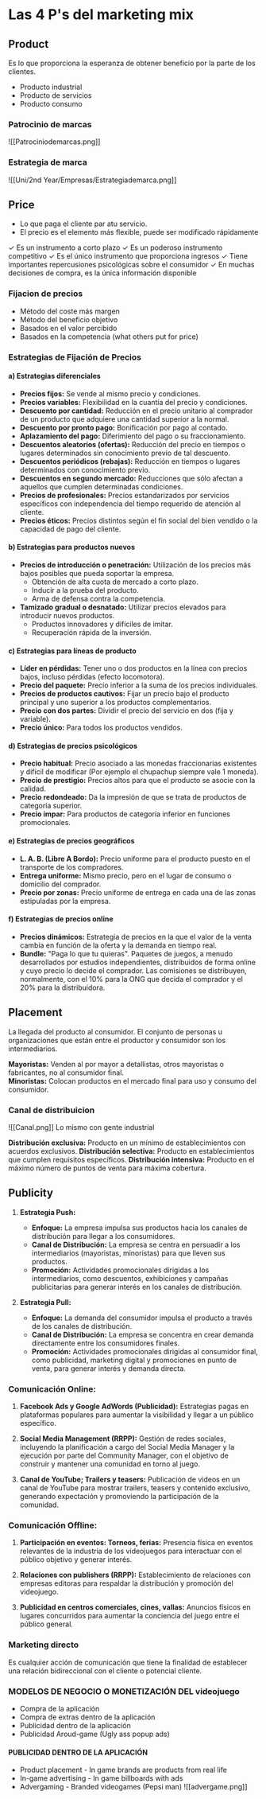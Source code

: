 # Las 4 P's del marketing mix
## Product
Es lo que proporciona la esperanza de obtener beneficio por la parte de los clientes.
- Producto industrial
- Producto de servicios
- Producto consumo
### Patrocinio de marcas

![[Patrociniodemarcas.png]]
### Estrategia de marca
![[Uni/2nd Year/Empresas/Estrategiademarca.png]]
## Price
- Lo que paga el cliente par atu servicio.
- El precio es el elemento más flexible, puede ser modificado rápidamente

✓ Es un instrumento a corto plazo 
✓ Es un poderoso instrumento competitivo
✓ Es el único instrumento que proporciona ingresos 
✓ Tiene importantes repercusiones psicológicas sobre el consumidor 
✓ En muchas decisiones de compra, es la única información disponible

### Fijacion de precios
- Método del coste más margen
- Método del beneficio objetivo
- Basados en el valor percibido
- Basados en la competencia (what others put for price)
### Estrategias de Fijación de Precios

#### a) Estrategias diferenciales

- **Precios fijos:** Se vende al mismo precio y condiciones.
- **Precios variables:** Flexibilidad en la cuantía del precio y condiciones.
- **Descuento por cantidad:** Reducción en el precio unitario al comprador de un producto que adquiere una cantidad superior a la normal.
- **Descuento por pronto pago:** Bonificación por pago al contado.
- **Aplazamiento del pago:** Diferimiento del pago o su fraccionamiento.
- **Descuentos aleatorios (ofertas):** Reducción del precio en tiempos o lugares determinados sin conocimiento previo de tal descuento.
- **Descuentos periódicos (rebajas):** Reducción en tiempos o lugares determinados con conocimiento previo.
- **Descuentos en segundo mercado:** Reducciones que sólo afectan a aquellos que cumplen determinadas condiciones.
- **Precios de profesionales:** Precios estandarizados por servicios específicos con independencia del tiempo requerido de atención al cliente.
- **Precios éticos:** Precios distintos según el fin social del bien vendido o la capacidad de pago del cliente.

#### b) Estrategias para productos nuevos

- **Precios de introducción o penetración:** Utilización de los precios más bajos posibles que pueda soportar la empresa.
  - Obtención de alta cuota de mercado a corto plazo.
  - Inducir a la prueba del producto.
  - Arma de defensa contra la competencia.
- **Tamizado gradual o desnatado:** Utilizar precios elevados para introducir nuevos productos.
  - Productos innovadores y difíciles de imitar.
  - Recuperación rápida de la inversión.

#### c) Estrategias para líneas de producto

- **Líder en pérdidas:** Tener uno o dos productos en la línea con precios bajos, incluso pérdidas (efecto locomotora).
- **Precio del paquete:** Precio inferior a la suma de los precios individuales.
- **Precios de productos cautivos:** Fijar un precio bajo el producto principal y uno superior a los productos complementarios.
- **Precio con dos partes:** Dividir el precio del servicio en dos (fija y variable).
- **Precio único:** Para todos los productos vendidos.

#### d) Estrategias de precios psicológicos

- **Precio habitual:** Precio asociado a las monedas fraccionarias existentes y difícil de modificar (Por ejemplo el chupachup siempre vale 1 moneda).
- **Precio de prestigio:** Precios altos para que el producto se asocie con la calidad.
- **Precio redondeado:** Da la impresión de que se trata de productos de categoría superior.
- **Precio impar:** Para productos de categoría inferior en funciones promocionales.

#### e) Estrategias de precios geográficos

- **L. A. B. (Libre A Bordo):** Precio uniforme para el producto puesto en el transporte de los compradores.
- **Entrega uniforme:** Mismo precio, pero en el lugar de consumo o domicilio del comprador.
- **Precio por zonas:** Precio uniforme de entrega en cada una de las zonas estipuladas por la empresa.

#### f) Estrategias de precios online

- **Precios dinámicos:** Estrategia de precios en la que el valor de la venta cambia en función de la oferta y la demanda en tiempo real.
- **Bundle:** "Paga lo que tu quieras". Paquetes de juegos, a menudo desarrollados por estudios independientes, distribuidos de forma online y cuyo precio lo decide el comprador. Las comisiones se distribuyen, normalmente, con el 10% para la ONG que decida el comprador y el 20% para la distribuidora.

## Placement
La llegada del producto al consumidor.
El conjunto de personas u organizaciones que están entre el productor y consumidor son los intermediarios.

**Mayoristas:** Venden al por mayor a detallistas, otros mayoristas o fabricantes, no al consumidor final.  
**Minoristas:** Colocan productos en el mercado final para uso y consumo del consumidor.
### Canal de distribuicion
![[Canal.png]]
Lo mismo con gente industrial

**Distribución exclusiva:** Producto en un mínimo de establecimientos con acuerdos exclusivos.
**Distribución selectiva:** Producto en establecimientos que cumplen requisitos específicos.
**Distribución intensiva:** Producto en el máximo número de puntos de venta para máxima cobertura.
## Publicity

1. **Estrategia Push:**
    
    - **Enfoque:** La empresa impulsa sus productos hacia los canales de distribución para llegar a los consumidores.
    - **Canal de Distribución:** La empresa se centra en persuadir a los intermediarios (mayoristas, minoristas) para que lleven sus productos.
    - **Promoción:** Actividades promocionales dirigidas a los intermediarios, como descuentos, exhibiciones y campañas publicitarias para generar interés en los canales de distribución.
2. **Estrategia Pull:**
    
    - **Enfoque:** La demanda del consumidor impulsa el producto a través de los canales de distribución.
    - **Canal de Distribución:** La empresa se concentra en crear demanda directamente entre los consumidores finales.
    - **Promoción:** Actividades promocionales dirigidas al consumidor final, como publicidad, marketing digital y promociones en punto de venta, para generar interés y demanda directa.
### Comunicación Online:

1. **Facebook Ads y Google AdWords (Publicidad):** Estrategias pagas en plataformas populares para aumentar la visibilidad y llegar a un público específico.

2. **Social Media Management (RRPP):** Gestión de redes sociales, incluyendo la planificación a cargo del Social Media Manager y la ejecución por parte del Community Manager, con el objetivo de construir y mantener una comunidad en torno al juego.

3. **Canal de YouTube; Trailers y teasers:** Publicación de videos en un canal de YouTube para mostrar trailers, teasers y contenido exclusivo, generando expectación y promoviendo la participación de la comunidad.

### **Comunicación Offline:**

1. **Participación en eventos: Torneos, ferias:** Presencia física en eventos relevantes de la industria de los videojuegos para interactuar con el público objetivo y generar interés.

2. **Relaciones con publishers (RRPP):** Establecimiento de relaciones con empresas editoras para respaldar la distribución y promoción del videojuego.

3. **Publicidad en centros comerciales, cines, vallas:** Anuncios físicos en lugares concurridos para aumentar la conciencia del juego entre el público general.
### Marketing directo 
Es cualquier acción de comunicación que tiene la finalidad de establecer una relación bidireccional con el cliente o potencial cliente.

### MODELOS DE NEGOCIO O MONETIZACIÓN DEL videojuego
- Compra de la aplicación
- Compra de extras dentro de la aplicación
- Publicidad dentro de la aplicación
- Publicidad Aroud-game (Ugly ass popup ads)
#### PUBLICIDAD DENTRO DE LA APLICACIÓN
- Product placement - In game brands are products from real life
- In-game advertising - In game billboards with ads
- Advergaming - Branded videogames (Pepsi man)
![[advergame.png]]